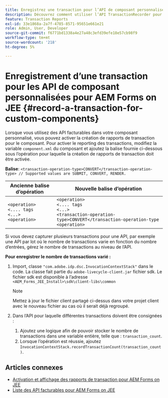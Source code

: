 ```yaml
---
title: Enregistrez une transaction pour l’API de composant personnalisé pour AEM Forms on JEE.
description: Découvrez comment utiliser l’API TransactionRecorder pour enregistrer les transactions pour le composant personnalisé.
feature: Transaction Reports
exl-id: 33e1868a-2a7f-4785-8571-95651e661e21
role: Admin, User, Developer
source-git-commit: f6771bd1338a4e27a48c3efd39efe18e57cb98f9
workflow-type: tm+mt
source-wordcount: '218'
ht-degree: 5%

---
```


# Enregistrement d’une transaction pour les API de composant personnalisées pour AEM Forms on JEE {#record-a-transaction-for-custom-components}

Lorsque vous utilisez des API facturables dans votre composant personnalisé, vous pouvez activer la création de rapports de transaction pour le composant. Pour activer le reporting des transactions, modifiez la variable `component.xml` du composant et ajoutez la balise fournie ci-dessous sous l’opération pour laquelle la création de rapports de transaction doit être activée.

**Balise**: `<transaction-operation-type>CONVERT</transaction-operation-type> // Supported values are SUBMIT, CONVERT, RENDER.`

| Ancienne balise d’opération | Nouvelle balise d’opération |
| ----------- | ----------- |
| `<operation>`<br> `<.... tags`<br>`<...>`<br>`<operation>` | `<operation>`<br> `<.... tags`<br>`<...>`<br>`<transaction-operation-type>CONVERT</transaction-operation-type`<br>`<operation>` |

Si vous devez capturer plusieurs transactions pour une API, par exemple une API par lot où le nombre de transactions varie en fonction du nombre d’entrées, gérez le nombre de transactions au niveau de l’API.

**Pour enregistrer le nombre de transactions varié :**

1. Import, classe `"com.adobe.idp.dsc.InvocationContextStack"` dans le code. La classe fait partie du `adobe-livecycle-client.jar` fichier sdk. Le fichier sdk est disponible à l’adresse `<AEM_Forms_JEE_Install>\sdk\client-libs\common`

   >[!NOTE]
   > Mettez à jour le fichier client partagé ci-dessus dans votre projet client avec le nouveau fichier au cas où il serait déjà regroupé.

1. Dans l’API pour laquelle différentes transactions doivent être consignées :
   1. Ajoutez une logique afin de pouvoir stocker le nombre de transactions dans une variable entière, telle que : `transaction_count`.
   1. Lorsque l’opération est réussie, ajoutez `InvocationContextStack.recordTransactionCount(transaction_count)`.

<!--For example, you can set count for your custom component by importing class `"com.adobe.idp.dsc.InvocationContextStack"` in the code available at `adobe-livecycle-client.jar`  and determine the transaction count basis API input/result and add (In this case we add count is equal to 3):
`InvocationContextStack.recordTransactionCount(<count>).` to 
`InvocationContextStack.recordTransactionCount(3)`.-->

## Articles connexes

* [Activation et affichage des rapports de transaction pour AEM Forms on JEE](/help/forms/using/transaction-report-overview-jee.md)
* [Liste des API facturables pour AEM Forms on JEE](/help/forms/using/transaction-reports-billable-apis-jee.md)
